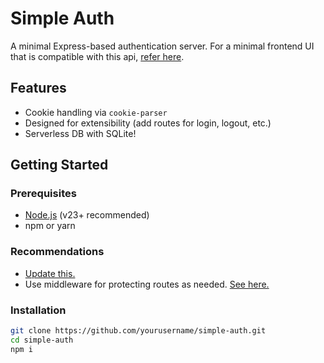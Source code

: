 # Simple Auth

A minimal Express-based authentication server. For a minimal frontend UI that is compatible with this api, [refer here](https://github.com/VitBenton88/login-ui).

## Features

- Cookie handling via `cookie-parser`
- Designed for extensibility (add routes for login, logout, etc.)
- Serverless DB with SQLite!

## Getting Started

### Prerequisites

- [Node.js](https://nodejs.org/) (v23+ recommended)
- npm or yarn

### Recommendations
- [Update this.](https://github.com/VitBenton88/simple-auth/blob/d01b00ba8f3907704a466a2da818b8a6f9aa17ed/services/jwt.js#L6)
- Use middleware for protecting routes as needed. [See here.](https://github.com/VitBenton88/simple-auth/blob/9cfaf038013d9f14f1e146609e6dc4128418efef/routes/auth.js#L11)

### Installation

```bash
git clone https://github.com/yourusername/simple-auth.git
cd simple-auth
npm i